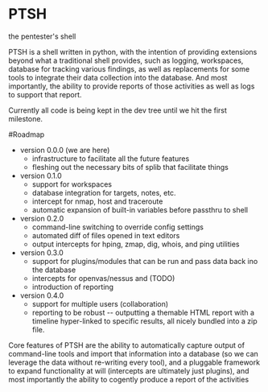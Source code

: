 # PTSH
the pentester's shell

PTSH is a shell written in python, with the intention of providing extensions beyond what a traditional shell provides, such as logging, workspaces, database for tracking various findings, as well as replacements for some tools to integrate their data collection into the database.   And most importantly, the ability to provide reports of those activities as well as logs to support that report.

Currently all code is being kept in the dev tree until we hit the first milestone.

#Roadmap
- version 0.0.0 (we are here)
  - infrastructure to facilitate all the future features
  - fleshing out the necessary bits of splib that facilitate things
- version 0.1.0
  - support for workspaces
  - database integration for targets, notes, etc.
  - intercept for nmap, host and traceroute
  - automatic expansion of built-in variables before passthru to shell
- version 0.2.0
  - command-line switching to override config settings
  - automated diff of files opened in text editors
  - output intercepts for hping, zmap, dig, whois, and ping utilities
- version 0.3.0 
  - support for plugins/modules that can be run and pass data back ino the database
  - intercepts for openvas/nessus and (TODO)
  - introduction of reporting
- version 0.4.0
  - support for multiple users (collaboration)
  - reporting to be robust -- outputting a themable HTML report with a timeline hyper-linked to specific results, all nicely bundled into a zip file.

  
Core features of PTSH are the ability to automatically capture output of command-line tools and import that information into a database (so we can leverage the data without re-writing every tool), and a pluggable framework to expand functionality at will (intercepts are ultimately just plugins), and most importantly the ability to cogently produce a report of the activities 